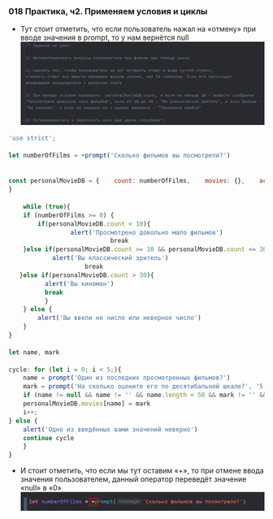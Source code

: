 ### **018 Практика, ч2. Применяем условия и циклы**

- Тут стоит отметить, что если пользователь нажал на «отмену» при вводе значения в prompt, то у нам вернётся null
![](../_png/Pasted%20image%2020220908194754.png)
```JavaScript
'use strict';  
  
let numberOfFilms = +prompt('Сколько фильмов вы посмотрели?')  
  
  
const personalMovieDB = {    count: numberOfFilms,    movies: {},    actors: {},    genres: [],    private: false,  
}  
  
	while (true){    
	if (numberOfFilms >= 0) {    
	    if(personalMovieDB.count < 10){   
	             alert('Просмотрено довольно мало фильмов') 
	                        break 
	}else if(personalMovieDB.count >= 10 && personalMovieDB.count <= 30){    
	        alert('Вы классический зритель')   
	                 break     
   }else if(personalMovieDB.count > 30){     
          alert('Вы киноман')
          break
          }
	} else {
		alert('Вы ввели не число или неверное число')    
	}  
}  
  
let name, mark  
  
cycle: for (let i = 0; i < 5;){  
	name = prompt('Один из последних просмотренных фильмов?')  
	mark = prompt('На сколько оцените его по десятибальной шкале?', '5')  
	if (name != null && name != '' && name.length < 50 && mark != '' && mark != null && mark >= 0 && mark <= 10) {       
	personalMovieDB.movies[name] = mark   
	i++; 
} else {     
	alert('Одно из введённых вами значений неверно')        
	continue cycle  
	}  
}
```
- И стоит отметить, что если мы тут оставим «+», то при отмене ввода значения пользователем, данный оператор переведёт значение «null» в «0»
![](../_png/Pasted%20image%2020220908195153.png)